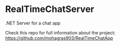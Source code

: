 # RealTimeChatServer
.NET Server for a chat app

Check this repo for full information about the project: https://github.com/mohagras903/RealTimeChatApp
